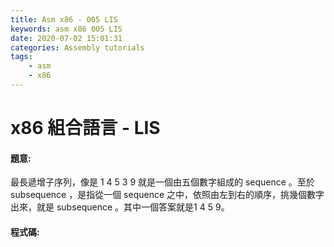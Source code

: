 ```yaml
---
title: Asm x86 - 005 LIS
keywords: asm x86 005 LIS
date: 2020-07-02 15:01:31
categories: Assembly tutorials
tags:
    - asm
    - x86
---
```

# x86 組合語言 - LIS
#### 題意:
最長遞增子序列，像是 1 4 5 3 9 就是一個由五個數字組成的 sequence 。至於 subsequence ，是指從一個 sequence 之中，依照由左到右的順序，挑幾個數字出來，就是 subsequence 。其中一個答案就是1 4 5 9。
#### 程式碼:
<script src="https://gist.github.com/Daviswww/04b78c7d3d36562a6e56364a83827dab.js"></script>